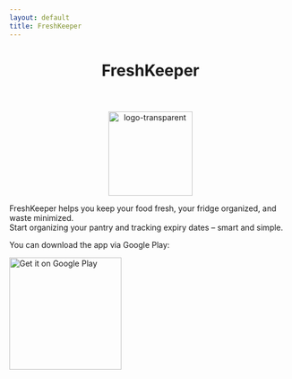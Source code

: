 ```yaml
---
layout: default
title: FreshKeeper
---
```


<header class="post-header">
    <h1 class="post-title">FreshKeeper</h1>
</header>

<div align="center">
    <a href="https://play.google.com/store/apps/details?id=com.freshkeeper">
      <img src="https://github.com/user-attachments/assets/04b829bc-c29d-4739-9c5d-530c13aecd26" width="150" height="150" alt="logo-transparent" />
    </a>
</div>

FreshKeeper helps you keep your food fresh, your fridge organized, and waste minimized.  
Start organizing your pantry and tracking expiry dates – smart and simple.

You can download the app via Google Play:
<p align="left">
  <a href="https://play.google.com/store/apps/details?id=com.freshkeeper">
    <img src="https://upload.wikimedia.org/wikipedia/commons/thumb/7/78/Google_Play_Store_badge_EN.svg/2560px-Google_Play_Store_badge_EN.svg.png" width="200" alt="Get it on Google Play" />
  </a>
</p>
